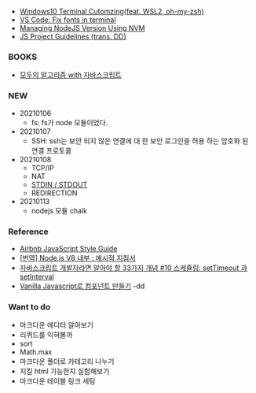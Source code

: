 - [Windows10 Terminal Cutomzing(feat. WSL2, oh-my-zsh)](https://mong9data.tistory.com/113)
- [VS Code: Fix fonts in terminal](https://medium.com/@hippojs.guo/vs-code-fix-fonts-in-terminal-761cc821ef41)
- [Managing NodeJS Version Using NVM](https://velog.io/@mayinjanuary/NVM-%EC%9D%B4%EB%9E%80-%EB%85%B8%EB%93%9CNode.js-%EB%B2%84%EC%A0%84-%EA%B4%80%EB%A6%AC%ED%95%98%EB%8A%94-%EB%B2%95)
- [JS Project Guidelines (trans. DD)](https://www.notion.so/JS-Project-Guidelines-6c815d860fa94bcb86e076ac199c9cd2)

### BOOKS

- [모두의 알고리즘 with 자바스크립트](http://www.yes24.com/Product/Goods/67453587)

### NEW

- 20210106
  - fs: fs가 node 모듈이었다.
- 20210107
  - SSH: ssh는 보안 되지 않은 연결에 대 한 보안 로그인을 허용 하는 암호화 된 연결 프로토콜
- 20210108
  - TCP/IP
  - NAT
  - [STDIN / STDOUT](https://ko.wikipedia.org/wiki/%ED%91%9C%EC%A4%80_%EC%8A%A4%ED%8A%B8%EB%A6%BC)
  - REDIRECTION
- 20210113
  - nodejs 모듈 chalk

### Reference

- [Airbnb JavaScript Style Guide](https://github.com/airbnb/javascript#modules)
- [[번역] Node.js V8 내부 : 예시적 지침서](https://medium.com/sjk5766/%EB%B2%88%EC%97%AD-node-js-v8-%EB%82%B4%EB%B6%80-%EC%98%88%EC%8B%9C%EC%A0%81-%EC%A7%80%EC%B9%A8%EC%84%9C-326e57f9727e)
- [자바스크립트 개발자라면 알아야 할 33가지 개념 #10 스케쥴링: setTimeout 과 setInterval](https://velog.io/@jakeseo_me/%EC%9E%90%EB%B0%94%EC%8A%A4%ED%81%AC%EB%A6%BD%ED%8A%B8-%EA%B0%9C%EB%B0%9C%EC%9E%90%EB%9D%BC%EB%A9%B4-%EC%95%8C%EC%95%84%EC%95%BC-%ED%95%A0-33%EA%B0%80%EC%A7%80-%EA%B0%9C%EB%85%90-10-%EC%8A%A4%EC%BC%80%EC%A5%B4%EB%A7%81-setTimeout-%EA%B3%BC-setInterval-y6juukjsey)
- [Vanilla Javascript로 컴포넌트 만들기](https://junilhwang.github.io/TIL/Javascript/Design/Vanilla-JS-Component/#_3-%E1%84%8B%E1%85%B5%E1%84%87%E1%85%A6%E1%86%AB%E1%84%90%E1%85%B3-%E1%84%87%E1%85%A5%E1%84%87%E1%85%B3%E1%86%AF%E1%84%85%E1%85%B5%E1%86%BC-%E1%84%8E%E1%85%AE%E1%84%89%E1%85%A1%E1%86%BC%E1%84%92%E1%85%AA) -dd

### Want to do

- 마크다운 에디터 알아보기
- 리퀴드를 익혀볼까
- sort
- Math.max
- 마크다운 폴더로 카테고리 나누기
- 지킬 html 가능한지 실험해보기
- 마크다운 테이블 링크 세팅
